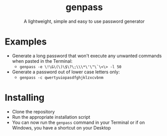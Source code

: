 <h1 align="center">genpass</h1>
<p align="center">A lightweight, simple and easy to use password generator</p>

# Examples
- Generate a long password that won't execute any unwanted commands when pasted in the Terminal:
  - ```genpass -e \!\&\(\)\$\?\;\\\*\'\"\`\<\> -l 50```
- Generate a password out of lower case letters only:
  - ```genpass -c qwertyuiopasdfghjklzxcvbnm```

# Installing
- Clone the repository
- Run the appropriate installation script
- You can now run the `genpass` command in your Terminal or if on Windows, you have a shortcut on your Desktop
